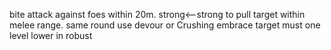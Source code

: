 bite attack against foes within 20m. strong<--strong to pull target within melee range. same round use devour or Crushing embrace target must one level lower in robust